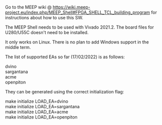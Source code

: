 Go to the MEEP wiki @ https://wiki.meep-project.eu/index.php/MEEP_Shell#FPGA_SHELL_TCL_building_program for instructions about how 
to use this SW.

The MEEP Shell needs to be used with Vivado 2021.2. The board files for U280/U55C doesn't need to be installed.

It only works on Linux. There is no plan to add Windows support in the middle term. 

The list of supported EAs so far (17/02/2022) is as follows:

dvino\
sargantana\
acme\
openpiton

They can be generated using the correct initialization flag:

make initialize LOAD_EA=dvino\
make initialize LOAD_EA=sargantana\
make initialize LOAD_EA=acme\
make initialize LOAD_EA=openpiton
